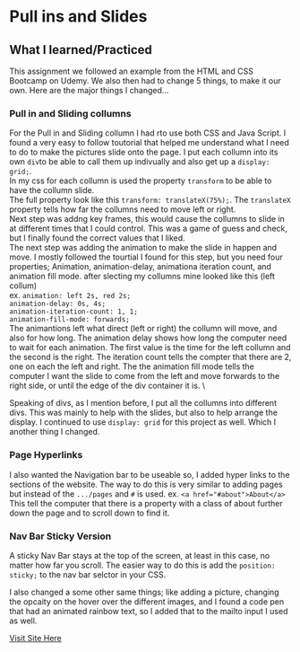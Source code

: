 # Pull ins and Slides
## What I learned/Practiced
This assignment we followed an example from the HTML and CSS Bootcamp on Udemy. We also then had to change 5 things, to make it our own. Here are the major things I changed...

### Pull in and Sliding collumns 
For the Pull in and Sliding collumn I had rto use both CSS and Java Script. I found a very easy to follow toutorial that helped me understand what I need to do to make the pictures slide onto the page. I put each collumn into its own ```div```to be able to call them up indivually and also get up a ```display: grid;```.  \
In my css for each collumn is used the property ```transform``` to be able to have the collumn slide.   \
The full property look like this ```transform: translateX(75%);```. The ```translateX``` property tells how far the collumns need to move left or right.   \
Next step was addng key frames, this would cause the collumns to slide in at different times that I could control. This was a game of guess and check, but I finally found the correct values that I liked.   \
The next step was adding the animation to make the slide in happen and move. I mostly followed the tourtial I found for this step, but you need four properties; Animation, animation-delay, animationa iteration count, and animation fill mode. after slecting my collumns mine looked like this (left collum)    \
ex. ```animation: left 2s, red 2s;```  \
    ```animation-delay: 0s, 4s;```  \
    ```animation-iteration-count: 1, 1;```  \
   ```animation-fill-mode: forwards;```  \
The animantions left what direct (left or right) the collumn will move, and also for how long. The animation delay shows how long the computer need to wait for each animation. The first value is the time for the left collumn and the second is the right. The iteration count tells the compter that there are 2, one on each the left and right. The the animation fill mode tells the computer I want the slide to come from the left and move forwards to the right side, or until the edge of the div container it is.  \

Speaking of divs, as I mention before, I put all the collumns into different divs. This was mainly to help with the slides, but also to help arrange the display. I continued to use ```display: grid``` for this project as well. Which I another thing I changed. 


### Page Hyperlinks 
I also wanted the Navigation bar to be useable so, I added hyper links to the sections of the website. The way to do this is very similar to adding pages but instead of the ```.../pages``` and ```#``` is used. 
ex. ```<a href="#about">About</a>```  \
This tell the computer that there is a property with a class of about further down the page and to scroll down to find it. 

### Nav Bar Sticky Version
A sticky Nav Bar stays at the top of the screen, at least in this case, no matter how far you scroll. The easier way to do this is add the ```position: sticky;``` to the nav bar selctor in your CSS.

I also changed a some other same things; like adding a picture, changing the opcaity on the hover over the different images, and I found a code pen that had an animated rainbow text, so I added that to the mailto input I used as well. 

[Visit Site Here](https://giaviolini.github.io/pull-in-and-slides/)
